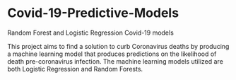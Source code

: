 # Covid-19-Predictive-Models
Random Forest and Logistic Regression Covid-19 models

This project aims to find a solution to curb Coronavirus deaths by producing a machine learning model that produces predictions on the likelihood of death pre-coronavirus infection. The machine learning models utilized are both Logistic Regression and Random Forests. 
